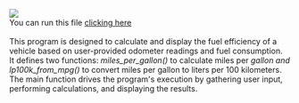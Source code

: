 <img src="https://img.shields.io/badge/FUEL%20USAGE-purple?label=py"> <br>
You can run this file <a href="https://www.online-python.com/emHcO93SXG" target="_blank">clicking here</a><br>
<br>
This program is designed to calculate and display the fuel efficiency of a vehicle based on user-provided odometer readings and fuel consumption.<br>
It defines two functions: <i>miles_per_gallon()</i> to calculate miles per <i>gallon and lp100k_from_mpg()</i> to convert miles per gallon to liters per 100 kilometers.<br>
The main function drives the program's execution by gathering user input, performing calculations, and displaying the results.
